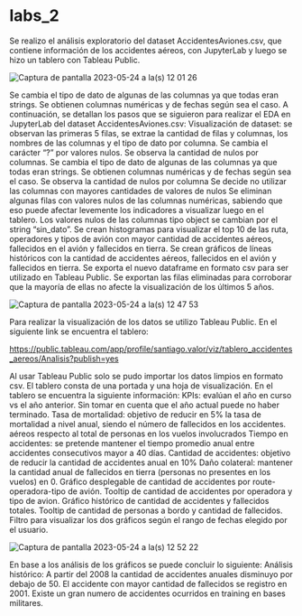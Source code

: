 # labs_2
Se realizo el análisis exploratorio del dataset AccidentesAviones.csv, que contiene información de los accidentes aéreos, con JupyterLab y luego se hizo un tablero con Tableau Public.

![Captura de pantalla 2023-05-24 a la(s) 12 01 26](https://github.com/santivalor/labs_2/assets/119902985/e1fd9e63-13b7-49f6-985b-e762136c4f4c)

Se cambia el tipo de dato de algunas de las columnas ya que todas eran strings. Se obtienen columnas numéricas y de fechas según sea el caso.
A continuación, se detallan los pasos que se siguieron para realizar el EDA en JupyterLab del dataset AccidentesAviones.csv:
Visualización de dataset: se observan las primeras 5 filas, se extrae la cantidad de filas y columnas, los nombres de las columnas y el tipo de dato por columna.
Se cambia el carácter “?” por valores nulos.
Se observa la cantidad de nulos por columnas.
Se cambia el tipo de dato de algunas de las columnas ya que todas eran strings. Se obtienen columnas numéricas y de fechas según sea el caso.
Se observa la cantidad de nulos por columna
Se decide no utilizar las columnas con mayores cantidades de valores de nulos
Se eliminan algunas filas con valores nulos de las columnas numéricas, sabiendo que eso puede afectar levemente los indicadores a visualizar luego en el tablero.
Los valores nulos de las columnas tipo object se cambian por el string “sin_dato”.
Se crean histogramas para visualizar el top 10 de las ruta, operadores y tipos de avión con mayor cantidad de accidentes aéreos, fallecidos en el avión y fallecidos en tierra.
Se crean gráficos de líneas históricos con la cantidad de accidentes aéreos, fallecidos en el avión y fallecidos en tierra.
Se exporta el nuevo dataframe en formato csv para ser utilizado en Tableau Public.
Se exportan las filas eliminadas para corroborar que la mayoría de ellas no afecte la visualización de los últimos 5 años.

![Captura de pantalla 2023-05-24 a la(s) 12 47 53](https://github.com/santivalor/labs_2/assets/119902985/59b0df52-e934-4693-8fca-8ef87b467ec5)

Para realizar la visualización de los datos se utilizo Tableau Public. En el siguiente link se encuentra el tablero:

https://public.tableau.com/app/profile/santiago.valor/viz/tablero_accidentes_aereos/Analisis?publish=yes

Al usar Tableau Public solo se pudo importar los datos limpios en formato csv. El tablero consta de una portada y una hoja de visualización.
En el tablero se encuentra la siguiente información:
KPIs: evalúan el año en curso vs el año anterior. Sin tomar en cuenta que el año actual puede no haber terminado.
Tasa de mortalidad: objetivo de reducir en 5% la tasa de mortalidad a nivel anual, siendo el número de fallecidos en los accidentes. aéreos respecto al total de personas en los vuelos involucrados
Tiempo en accidentes: se pretende mantener el tiempo promedio anual entre accidentes consecutivos mayor a 40 días.
Cantidad de accidentes: objetivo de reducir la cantidad de accidentes anual en 10%
Daño colateral: mantener la cantidad anual de fallecidos en tierra (personas no presentes en los vuelos) en 0.
Gráfico desplegable de cantidad de accidentes por route-operadora-tipo de avión. Tooltip de cantidad de accidentes por operadora y tipo de avion.
Gráfico histórico de cantidad de accidentes y fallecidos totales. Tooltip de cantidad de personas a bordo y cantidad de fallecidos.
Filtro para visualizar los dos gráficos según el rango de fechas elegido por el usuario.

![Captura de pantalla 2023-05-24 a la(s) 12 52 22](https://github.com/santivalor/labs_2/assets/119902985/bca9541d-9a2a-4f2a-bc78-843189ecd2b3)

En base a los análisis de los gráficos se puede concluir lo siguiente:
Análisis histórico: A partir del 2008 la cantidad de accidentes anuales disminuyo por debajo de 50. El accidente con mayor cantidad de fallecidos se registro en 2001. Existe un gran numero de accidentes ocurridos en training en bases militares.   













